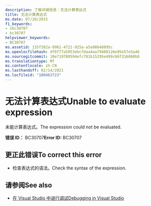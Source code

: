 ```yaml
---
description: 了解详细信息：无法计算表达式
title: 无法计算表达式
ms.date: 07/20/2015
f1_keywords:
- vbc30707
- bc30707
helpviewer_keywords:
- BC30707
ms.assetid: 135f382a-9961-4721-925a-a5a98648095c
ms.openlocfilehash: df0f77a5053ebcfdaa4aa79400126e95e57e5a46
ms.sourcegitcommit: 10e719780594efc781b15295e499c66f316068b8
ms.translationtype: MT
ms.contentlocale: zh-CN
ms.lasthandoff: 02/14/2021
ms.locfileid: "100463723"
---
```

# <a name="unable-to-evaluate-expression"></a><span data-ttu-id="f3425-103">无法计算表达式</span><span class="sxs-lookup"><span data-stu-id="f3425-103">Unable to evaluate expression</span></span>

<span data-ttu-id="f3425-104">未能计算表达式。</span><span class="sxs-lookup"><span data-stu-id="f3425-104">The expression could not be evaluated.</span></span>  
  
 <span data-ttu-id="f3425-105">**错误 ID：** BC30707</span><span class="sxs-lookup"><span data-stu-id="f3425-105">**Error ID:** BC30707</span></span>  
  
## <a name="to-correct-this-error"></a><span data-ttu-id="f3425-106">更正此错误</span><span class="sxs-lookup"><span data-stu-id="f3425-106">To correct this error</span></span>  
  
- <span data-ttu-id="f3425-107">检查表达式的语法。</span><span class="sxs-lookup"><span data-stu-id="f3425-107">Check the syntax of the expression.</span></span>  
  
## <a name="see-also"></a><span data-ttu-id="f3425-108">请参阅</span><span class="sxs-lookup"><span data-stu-id="f3425-108">See also</span></span>

- [<span data-ttu-id="f3425-109">在 Visual Studio 中进行调试</span><span class="sxs-lookup"><span data-stu-id="f3425-109">Debugging in Visual Studio</span></span>](/visualstudio/debugger/debugger-feature-tour)
